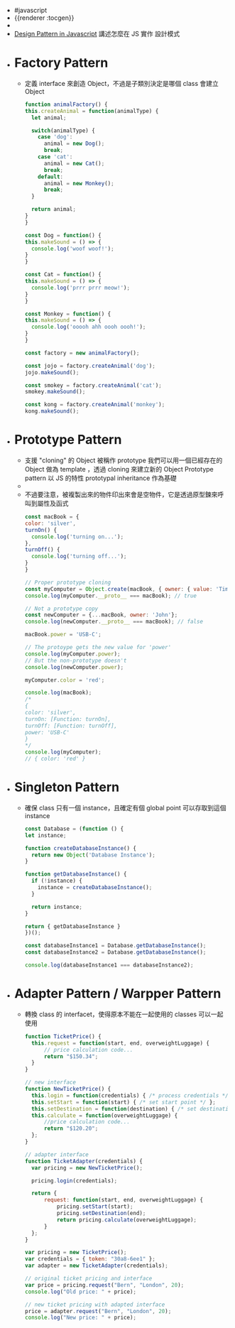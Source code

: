 - #javascript
- {{renderer :tocgen}}
-
- [Design Pattern in Javascript](https://dev.to/twinfred/design-patterns-in-javascript-1l2l)
  講述怎麼在 JS 實作 設計模式
- # Factory Pattern
	- 定義 interface 來創造 Object，不過是子類別決定是哪個 class 會建立 Object
	  ```js
	  function animalFactory() {
	  this.createAnimal = function(animalType) {
	    let animal;
	  
	    switch(animalType) {
	      case 'dog':
	        animal = new Dog();
	        break;
	      case 'cat':
	        animal = new Cat();
	        break;
	      default:
	        animal = new Monkey();
	        break;
	    }
	  
	    return animal;
	  }
	  }
	  
	  const Dog = function() {
	  this.makeSound = () => {
	    console.log('woof woof!');
	  }
	  }
	  
	  const Cat = function() {
	  this.makeSound = () => {
	    console.log('prrr prrr meow!');
	  }
	  }
	  
	  const Monkey = function() {
	  this.makeSound = () => {
	    console.log('ooooh ahh oooh oooh!');
	  }
	  }
	  
	  const factory = new animalFactory();
	  
	  const jojo = factory.createAnimal('dog');
	  jojo.makeSound();
	  
	  const smokey = factory.createAnimal('cat');
	  smokey.makeSound();
	  
	  const kong = factory.createAnimal('monkey');
	  kong.makeSound();
	  ```
- # Prototype Pattern
	- 支援 "cloning" 的 Object 被稱作 prototype
	  我們可以用一個已經存在的 Object 做為 template ，透過 cloning 來建立新的 Object
	  Prototype pattern 以 JS 的特性 prototypal inheritance 作為基礎
	-
	- 不過要注意，被複製出來的物件印出來會是空物件，它是透過原型鍊來呼叫到屬性及函式
	  ```js
	  const macBook = {
	  color: 'silver',
	  turnOn() {
	    console.log('turning on...');
	  },
	  turnOff() {
	    console.log('turning off...');
	  }
	  }
	  
	  // Proper prototype cloning
	  const myComputer = Object.create(macBook, { owner: { value: 'Tim'} });
	  console.log(myComputer.__proto__ === macBook); // true
	  
	  // Not a prototype copy
	  const newComputer = {...macBook, owner: 'John'};
	  console.log(newComputer.__proto__ === macBook); // false
	  
	  macBook.power = 'USB-C';
	  
	  // The protoype gets the new value for 'power'
	  console.log(myComputer.power);
	  // But the non-prototype doesn't
	  console.log(newComputer.power);
	  
	  myComputer.color = 'red';
	  
	  console.log(macBook);
	  /*
	  {
	  color: 'silver',
	  turnOn: [Function: turnOn],
	  turnOff: [Function: turnOff],
	  power: 'USB-C'
	  }
	  */
	  console.log(myComputer);
	  // { color: 'red' }
	  ```
- # Singleton Pattern
	- 確保 class 只有一個 instance，且確定有個 global point 可以存取到這個 instance
	  ```js
	  const Database = (function () {
	  let instance;
	  
	  function createDatabaseInstance() {
	    return new Object('Database Instance');
	  }
	  
	  function getDatabaseInstance() {
	    if (!instance) {
	      instance = createDatabaseInstance();
	    }
	  
	    return instance;
	  }
	  
	  return { getDatabaseInstance }
	  })();
	  
	  const databaseInstance1 = Database.getDatabaseInstance();
	  const databaseInstance2 = Database.getDatabaseInstance();
	  
	  console.log(databaseInstance1 === databaseInstance2);
	  ```
- # Adapter Pattern / Warpper Pattern
	- 轉換 class 的 interfacet，使得原本不能在一起使用的 classes 可以一起使用
	  ```js
	  function TicketPrice() {
	    this.request = function(start, end, overweightLuggage) {
	        // price calculation code...
	        return "$150.34";
	    }
	  }
	  
	  // new interface
	  function NewTicketPrice() {
	    this.login = function(credentials) { /* process credentials */ };
	    this.setStart = function(start) { /* set start point */ };
	    this.setDestination = function(destination) { /* set destination */ };
	    this.calculate = function(overweightLuggage) { 
	        //price calculation code...
	        return "$120.20"; 
	    };
	  }
	  
	  // adapter interface
	  function TicketAdapter(credentials) {
	    var pricing = new NewTicketPrice();
	  
	    pricing.login(credentials);
	  
	    return {
	        request: function(start, end, overweightLuggage) {
	            pricing.setStart(start);
	            pricing.setDestination(end);
	            return pricing.calculate(overweightLuggage);
	        }
	    };
	  }
	  
	  var pricing = new TicketPrice();
	  var credentials = { token: "30a8-6ee1" };
	  var adapter = new TicketAdapter(credentials);
	  
	  // original ticket pricing and interface
	  var price = pricing.request("Bern", "London", 20);
	  console.log("Old price: " + price);
	  
	  // new ticket pricing with adapted interface
	  price = adapter.request("Bern", "London", 20);
	  console.log("New price: " + price);
	  ```